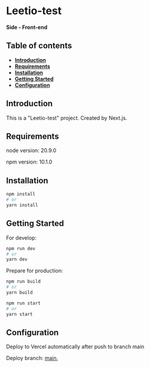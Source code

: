 # Leetio-test

**Side - Front-end**

## Table of contents
- **[Introduction](#introduction)**
- **[Requirements](#requirements)**
- **[Installation](#installation)**
- **[Getting Started](#getting-started)**
- **[Configuration](#configuration)**

<h2 id="introduction">Introduction</h2>

This is a "Leetio-test" project. Created by Next.js.

<h2 id="requirements">Requirements</h2>

node version: 20.9.0

npm version: 10.1.0

<h2 id="installation">Installation</h2>

```bash
npm install
# or
yarn install
```

<h2 id="getting-started">Getting Started</h2>

For develop:

```bash
npm run dev
# or
yarn dev
```

Prepare for production:
```bash
npm run build
# or
yarn build
```

```bash
npm run start
# or
yarn start
```

<h2 id="configuration">Configuration</h2>

Deploy to Vercel automatically after push to branch main

Deploy branch:
[main](https://leetio-test.vercel.app/),

